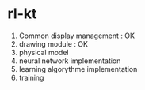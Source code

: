 # rl-kt

1. Common display management : OK
2. drawing module : OK
3. physical model
4. neural network implementation
5. learning algorythme implementation
6. training
